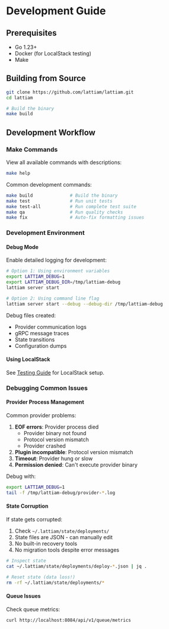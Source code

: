 # Development Guide

## Prerequisites

- Go 1.23+
- Docker (for LocalStack testing)
- Make

## Building from Source

```bash
git clone https://github.com/lattiam/lattiam.git
cd lattiam

# Build the binary
make build
```

## Development Workflow

### Make Commands

View all available commands with descriptions:

```bash
make help
```

Common development commands:

```bash
make build              # Build the binary
make test               # Run unit tests
make test-all           # Run complete test suite
make qa                 # Run quality checks
make fix                # Auto-fix formatting issues
```

### Development Environment

#### Debug Mode

Enable detailed logging for development:

```bash
# Option 1: Using environment variables
export LATTIAM_DEBUG=1
export LATTIAM_DEBUG_DIR=/tmp/lattiam-debug
lattiam server start

# Option 2: Using command line flag
lattiam server start --debug --debug-dir /tmp/lattiam-debug
```

Debug files created:

- Provider communication logs
- gRPC message traces
- State transitions
- Configuration dumps

#### Using LocalStack

See [Testing Guide](./TESTING.md) for LocalStack setup.

### Debugging Common Issues

#### Provider Process Management

Common provider problems:

1. **EOF errors**: Provider process died
   - Provider binary not found
   - Protocol version mismatch
   - Provider crashed
2. **Plugin incompatible**: Protocol version mismatch
3. **Timeout**: Provider hung or slow
4. **Permission denied**: Can't execute provider binary

Debug with:

```bash
export LATTIAM_DEBUG=1
tail -f /tmp/lattiam-debug/provider-*.log
```

#### State Corruption

If state gets corrupted:

1. Check `~/.lattiam/state/deployments/`
2. State files are JSON - can manually edit
3. No built-in recovery tools
4. No migration tools despite error messages

```bash
# Inspect state
cat ~/.lattiam/state/deployments/deploy-*.json | jq .

# Reset state (data loss!)
rm -rf ~/.lattiam/state/deployments/*
```

#### Queue Issues

Check queue metrics:

```bash
curl http://localhost:8084/api/v1/queue/metrics
```
